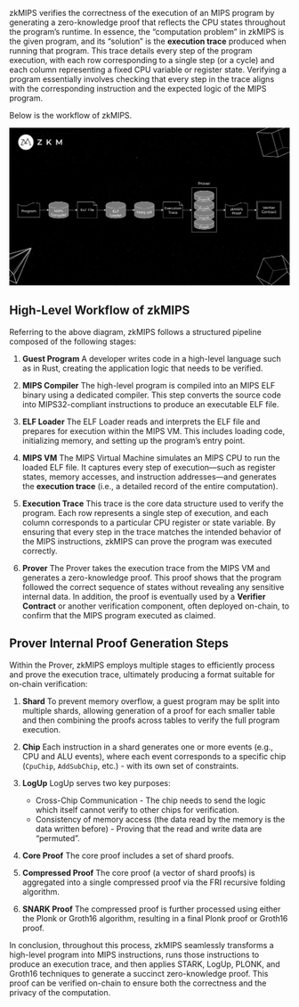 zkMIPS verifies the correctness of the execution of an MIPS program by generating a zero-knowledge proof that reflects the CPU states throughout the program’s runtime. In essence, the “computation problem” in zkMIPS is the given program, and its “solution” is the **execution trace** produced when running that program. This trace details every step of the program execution, with each row corresponding to a single step (or a cycle) and each column representing a fixed CPU variable or register state. Verifying a program essentially involves checking that every step in the trace aligns with the corresponding instruction and the expected logic of the MIPS program.

Below is the workflow of zkMIPS.

![image](./zkmips_overview.png)

## High-Level Workflow of zkMIPS

Referring to the above diagram, zkMIPS follows a structured pipeline composed of the following stages:

1. **Guest Program**
   A developer writes code in a high-level language such as in Rust, creating the application logic that needs to be verified.

2. **MIPS Compiler**
   The high-level program is compiled into an MIPS ELF binary using a dedicated compiler. This step converts the source code into MIPS32-compliant instructions to produce an executable ELF file.

3. **ELF Loader**
   The ELF Loader reads and interprets the ELF file and prepares for execution within the MIPS VM. This includes loading code, initializing memory, and setting up the program’s entry point.

4. **MIPS VM**
   The MIPS Virtual Machine simulates an MIPS CPU to run the loaded ELF file. It captures every step of execution—such as register states, memory accesses, and instruction addresses—and generates the **execution trace** (i.e., a detailed record of the entire computation).

5. **Execution Trace** 
   This trace is the core data structure used to verify the program. Each row represents a single step of execution, and each column corresponds to a particular CPU register or state variable. By ensuring that every step in the trace matches the intended behavior of the MIPS instructions, zkMIPS can prove the program was executed correctly.

6. **Prover**
   The Prover takes the execution trace from the MIPS VM and generates a zero-knowledge proof. This proof shows that the program followed the correct sequence of states without revealing any sensitive internal data.  In addition, the proof is eventually used by a **Verifier Contract** or another verification component, often deployed on-chain, to confirm that the MIPS program executed as claimed.


## Prover Internal Proof Generation Steps

Within the Prover, zkMIPS employs multiple stages to efficiently process and prove the execution trace, ultimately producing a format suitable for on-chain verification:

1. **Shard**
   To prevent memory overflow, a guest program may be split into multiple shards, allowing generation of a proof for each smaller table and then combining the proofs across tables to verify the full program execution.

2. **Chip**
   Each instruction in a shard generates one or more events (e.g., CPU and ALU events), where each event corresponds to a specific chip (`CpuChip`, `AddSubChip`, etc.) - with its own set of constraints.

3. **LogUp**
   LogUp serves two key purposes:​​
   - Cross-Chip Communication - The chip needs to send the logic which itself cannot verify to other chips  for verification.
   - Consistency of memory access (the data read by the memory is the data written before) - Proving that the read and write data are “permuted”.

4. **Core Proof**
   The core proof includes a set of shard proofs.

5. **Compressed Proof**
   The core proof (a vector of shard proofs) is aggregated into a single compressed proof via the FRI recursive folding algorithm.

6. **SNARK Proof**
   The compressed proof is further processed using either the Plonk or Groth16 algorithm, resulting in a final Plonk proof or Groth16 proof.

In conclusion, throughout this process, zkMIPS seamlessly transforms a high-level program into MIPS instructions, runs those instructions to produce an execution trace, and then applies STARK, LogUp, PLONK, and Groth16 techniques to generate a succinct zero-knowledge proof. This proof can be verified on-chain to ensure both the correctness and the privacy of the computation.
